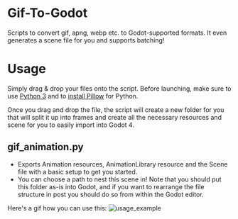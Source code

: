 # Gif-To-Godot
Scripts to convert gif, apng, webp etc. to Godot-supported formats. It even generates a scene file for you and supports batching!

# Usage
Simply drag & drop your files onto the script. Before launching, make sure to use [Python 3](https://www.python.org/downloads/) and to [install Pillow](https://pillow.readthedocs.io/en/stable/installation.html#basic-installation) for Python.

Once you drag and drop the file, the script will create a new folder for you that will split it up into frames and create all the necessary resources and scene for you to easily import into Godot 4.

## gif_animation.py 
 - Exports Animation resources, AnimationLibrary resource and the Scene file with a basic setup to get you started.
 - You can choose a path to nest this scene in! Note that you should put this folder as-is into Godot, and if you want to rearrange the file structure in post you should do so from within the Godot editor.

Here's a gif how you can use this:
![usage_example](https://github.com/Crystalwarrior/Gif-To-Godot/assets/3470436/b17a5299-ce7d-43ec-aa4a-04613eccc429)
